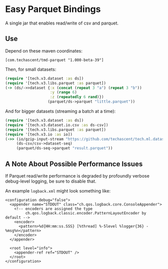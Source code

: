 # Easy Parquet Bindings

A single jar that enables read/write of csv and parquet.

## Use

Depend on these maven coordinates:

    [com.techascent/tmd-parquet "1.000-beta-39"]

Then, for small datasets:

```clj
(require '[tech.v3.dataset :as ds])
(require '[tech.v3.libs.parquet :as parquet])
(-> (ds/->>dataset {:x (concat (repeat 3 "a") (repeat 3 "b"))
                    :y (range 6)
                    :z (repeatedly 6 rand)})
                   (parquet/ds->parquet "little.parquet"))
```

And for bigger datasets (streaming a batch at a time):

```clj
(require '[tech.v3.dataset :as ds])
(require '[tech.v3.dataset.io.csv :as ds-csv])
(require '[tech.v3.libs.parquet :as parquet])
(require '[tech.v3.io :as io])
(->> (io/gzip-input-stream "https://github.com/techascent/tech.ml.dataset/raw/master/test/data/ames-train.csv.gz")
     (ds-csv/csv->dataset-seq)
     (parquet/ds-seq->parquet "result.parquet"))
```

## A Note About Possible Performance Issues

If Parquet read/write performance is degraded by profoundly verbose debug-level logging, be sure to disable that.

An example `logback.xml` might look something like:

```
<configuration debug="false">
  <appender name="STDOUT" class="ch.qos.logback.core.ConsoleAppender">
    <!-- encoders are assigned the type
         ch.qos.logback.classic.encoder.PatternLayoutEncoder by default -->
    <encoder>
      <pattern>%d{HH:mm:ss.SSS} [%thread] %-5level %logger{36} - %msg%n</pattern>
    </encoder>
  </appender>

  <root level="info">
    <appender-ref ref="STDOUT" />
  </root>
</configuration>
```
